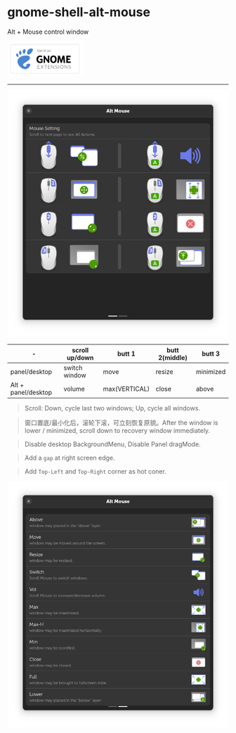 # gnome-shell-alt-mouse
Alt + Mouse control window

[<img alt="" height="80" src="https://raw.githubusercontent.com/andyholmes/gnome-shell-extensions-badge/master/get-it-on-ego.svg?sanitize=true">](https://extensions.gnome.org/extension/4786/alt-mouse/)

---

![prefs-set](screenshot.png)

-| scroll up/down | butt 1|butt 2(middle)|butt 3
---|---|---|---|---
panel/desktop | switch window|move|resize|minimized
Alt + panel/desktop|volume|max(VERTICAL)|close|above

> Scroll: Down, cycle last two windows; Up, cycle all windows.

> 窗口置底/最小化后，滚轮下滚，可立刻恢复原貌。After the window is lower / minimized, scroll down to recovery window immediately.

> Disable desktop BackgroundMenu, Disable Panel dragMode.

> Add a `gap` at right screen edge.

> Add `Top-Left` and `Top-Right` corner as hot coner.

![prefs-act](screenshot1.png)
